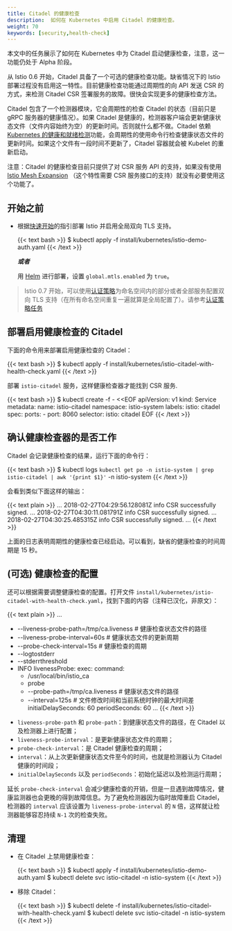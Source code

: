 ```yaml
---
title: Citadel 的健康检查
description:  如何在 Kubernetes 中启用 Citadel 的健康检查。
weight: 70
keywords: [security,health-check]
---
```


本文中的任务展示了如何在 Kubernetes 中为 Citadel 启动健康检查，注意，这一功能仍处于 Alpha 阶段。

从 Istio 0.6 开始，Citadel 具备了一个可选的健康检查功能。缺省情况下的 Istio 部署过程没有启用这一特性。目前健康检查功能通过周期性的向 API 发送 CSR 的方式，来检测 Citadel CSR 签署服务的故障。很快会实现更多的健康检查方法。

Citadel 包含了一个检测器模块，它会周期性的检查 Citadel 的状态（目前只是 gRPC 服务器的健康情况）。如果 Citadel 是健康的，检测器客户端会更新健康状态文件（文件内容始终为空）的更新时间。否则就什么都不做。Citadel 依赖 [Kubernetes 的健康和就绪检测](https://kubernetes.io/docs/tasks/configure-pod-container/configure-liveness-readiness-probes/)功能，会周期性的使用命令行检查健康状态文件的更新时间。如果这个文件有一段时间不更新了，Citadel 容器就会被 Kubelet 的重新启动。

注意：Citadel 的健康检查目前只提供了对 CSR 服务 API 的支持，如果没有使用 [Istio Mesh Expansion](/zh/docs/setup/kubernetes/mesh-expansion/) （这个特性需要 CSR 服务接口的支持）就没有必要使用这个功能了。

## 开始之前

* 根据[快速开始](/zh/docs/setup/kubernetes/quick-start/)的指引部署 Istio 并启用全局双向 TLS 支持。

    {{< text bash >}}
    $ kubectl apply -f install/kubernetes/istio-demo-auth.yaml
    {{< /text >}}

    _**或者**_

    用 [Helm](/zh/docs/setup/kubernetes/helm-install/) 进行部署，设置 `global.mtls.enabled` 为 `true`。

> Istio 0.7 开始，可以使用[认证策略](/zh/docs/concepts/security/#认证策略)为命名空间内的部分或者全部服务配置双向 TLS 支持（在所有命名空间重复一遍就算是全局配置了）。请参考[认证策略任务](/zh/docs/tasks/security/authn-policy/)

## 部署启用健康检查的 Citadel

下面的命令用来部署启用健康检查的 Citadel：

{{< text bash >}}
$ kubectl apply -f install/kubernetes/istio-citadel-with-health-check.yaml
{{< /text >}}

部署 `istio-citadel` 服务，这样健康检查器才能找到 CSR 服务.

{{< text bash >}}
$ kubectl create -f - <<EOF
apiVersion: v1
kind: Service
metadata:
  name: istio-citadel
  namespace: istio-system
  labels:
    istio: citadel
spec:
  ports:
    - port: 8060
  selector:
    istio: citadel
EOF
{{< /text >}}

## 确认健康检查器的是否工作

Citadel 会记录健康检查的结果，运行下面的命令行：

{{< text bash >}}
$ kubectl logs `kubectl get po -n istio-system | grep istio-citadel | awk '{print $1}'` -n istio-system
{{< /text >}}

会看到类似下面这样的输出：

{{< text plain >}}
...
2018-02-27T04:29:56.128081Z     info    CSR successfully signed.
...
2018-02-27T04:30:11.081791Z     info    CSR successfully signed.
...
2018-02-27T04:30:25.485315Z     info    CSR successfully signed.
...
{{< /text >}}

上面的日志表明周期性的健康检查已经启动。可以看到，缺省的健康检查的时间周期是 15 秒。

## (可选) 健康检查的配置

还可以根据需要调整健康检查的配置。打开文件 `install/kubernetes/istio-citadel-with-health-check.yaml`，找到下面的内容（注释已汉化，非原文）：

{{< text plain >}}
...
  - --liveness-probe-path=/tmp/ca.liveness # 健康检查状态文件的路径
  - --liveness-probe-interval=60s # 健康状态文件的更新周期
  - --probe-check-interval=15s    # 健康检查的周期
  - --logtostderr
  - --stderrthreshold
  - INFO
livenessProbe:
  exec:
    command:
    - /usr/local/bin/istio_ca
    - probe
    - --probe-path=/tmp/ca.liveness # 健康状态文件的路径
    - --interval=125s               # 文件修改时间和当前系统时钟的最大时间差
  initialDelaySeconds: 60
  periodSeconds: 60
...
{{< /text >}}

* `liveness-probe-path` 和 `probe-path`：到健康状态文件的路径，在 Citadel 以及检测器上进行配置；
* `liveness-probe-interval`：是更新健康状态文件的周期；
* `probe-check-interval`：是 Citadel 健康检查的周期；
* `interval`：从上次更新健康状态文件至今的时间，也就是检测器认为 Citadel 健康的时间段；
* `initialDelaySeconds` 以及 `periodSeconds`：初始化延迟以及检测运行周期；

延长 `probe-check-interval` 会减少健康检查的开销，但是一旦遇到故障情况，健康监测器也会更晚的得到故障信息。为了避免检测器因为临时故障重启 Citadel，检测器的 `interval` 应该设置为 `liveness-probe-interval` 的 `N` 倍，这样就让检测器能够容忍持续 `N-1` 次的检查失败。

## 清理

* 在 Citadel 上禁用健康检查：

    {{< text bash >}}
    $ kubectl apply -f install/kubernetes/istio-demo-auth.yaml
    $ kubectl delete svc istio-citadel -n istio-system
    {{< /text >}}

* 移除 Citadel：

    {{< text bash >}}
    $ kubectl delete -f install/kubernetes/istio-citadel-with-health-check.yaml
    $ kubectl delete svc istio-citadel -n istio-system
    {{< /text >}}
